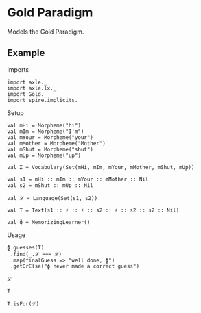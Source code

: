 
Gold Paradigm
=============

Models the Gold Paradigm.

Example
-------

Imports

```tut:silent
import axle._
import axle.lx._
import Gold._
import spire.implicits._
```

Setup

```tut:silent
val mHi = Morpheme("hi")
val mIm = Morpheme("I'm")
val mYour = Morpheme("your")
val mMother = Morpheme("Mother")
val mShut = Morpheme("shut")
val mUp = Morpheme("up")

val Σ = Vocabulary(Set(mHi, mIm, mYour, mMother, mShut, mUp))

val s1 = mHi :: mIm :: mYour :: mMother :: Nil
val s2 = mShut :: mUp :: Nil

val ℒ = Language(Set(s1, s2))

val T = Text(s1 :: ♯ :: ♯ :: s2 :: ♯ :: s2 :: s2 :: Nil)

val ɸ = MemorizingLearner()
```

Usage

```    
ɸ.guesses(T)
 .find(_.ℒ === ℒ)
 .map(finalGuess => "well done, ɸ")
 .getOrElse("ɸ never made a correct guess")

ℒ

T

T.isFor(ℒ)
```
